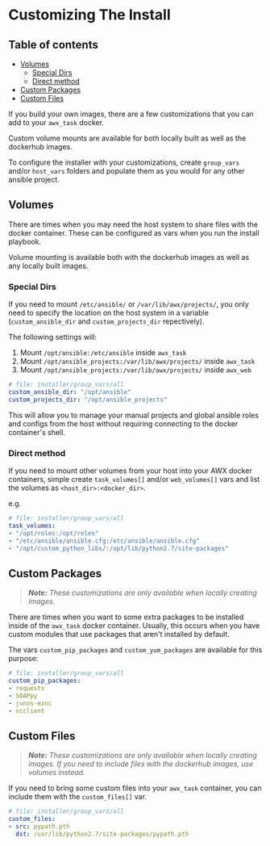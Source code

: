 # Customizing The Install

## Table of contents

- [Volumes](#volumes)
  - [Special Dirs](#special-dirs)
  - [Direct method](#direct-method)
- [Custom Packages](#custom-packages)
- [Custom Files](#custom-files)

If you build your own images, there are a few customizations that you can add
to your `awx_task` docker. 

Custom volume mounts are available for both locally built as well as the dockerhub images.

To configure the installer with your customizations, create `group_vars` and/or `host_vars`
folders and populate them as you would for any other ansible project.

## Volumes

There are times when you may need the host system to share files with the docker container. These can be
configured as vars when you run the install playbook.

Volume mounting is available both with the dockerhub images as well as any locally built images.

### Special Dirs

If you need to mount `/etc/ansible/` or `/var/lib/awx/projects/`, you only need to specify the
location on the host system in a variable (`custom_ansible_dir` and `custom_projects_dir` repectively).

The following settings will:

1. Mount `/opt/ansible:/etc/ansible` inside `awx_task`
2. Mount `/opt/ansible_projects:/var/lib/awx/projects/` inside `awx_task`
3. Mount `/opt/ansible_projects:/var/lib/awx/projects/` inside `awx_web`

```yaml
# file: installer/group_vars/all
custom_ansible_dir: "/opt/ansible"
custom_projects_dir: "/opt/ansible_projects"
```

This will allow you to manage your manual projects and global ansible roles and configs from the host without
requiring connecting to the docker container's shell.

### Direct method

If you need to mount other volumes from your host into your AWX docker containers, simple create
`task_volumes[]` and/or `web_volumes[]` vars and list the volumes as `<host_dir>:<docker_dir>`.

e.g. 

```yaml
# file: installer/group_vars/all
task_volumes:
- "/opt/roles:/opt/roles"
- "/etc/ansible/ansible.cfg:/etc/ansible/ansible.cfg"
- "/opt/custom_python_libs/:/opt/lib/python2.7/site-packages"
```

## Custom Packages

> ***Note:*** *These customizations are only available when locally creating images.*

There are times when you want to some extra packages to be installed inside of the `awx_task` docker container. 
Usually, this occurs when you have custom modules that use packages that aren't installed by default.

The vars `custom_pip_packages` and `custom_yum_packages` are available for this purpose:

```yaml
# file: installer/group_vars/all
custom_pip_packages: 
- requests
- SOAPpy
- junos-eznc
- ncclient
```

## Custom Files

> ***Note:*** *These customizations are only available when locally creating images.
  If you need to include files with the dockerhub images, use volumes instead.*

If you need to bring some custom files into your `awx_task` container, you can include them with the `custom_files[]` var.

```yaml
# file: installer/group_vars/all
custom_files:
- src: pypath.pth
  dst: /usr/lib/python2.7/site-packages/pypath.pth
```

